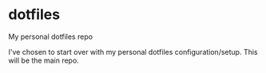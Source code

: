 # dotfiles
My personal dotfiles repo 

I've chosen to start over with my personal dotfiles configuration/setup. This will be the main repo. 
